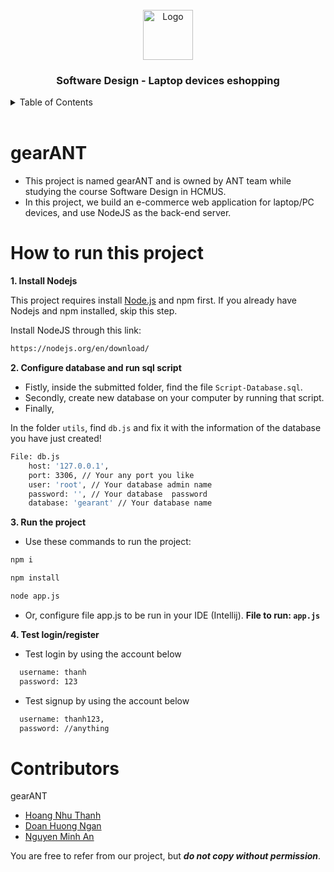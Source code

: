 <!-- PROJECT LOGO -->
<br />
<div align="center">
  <a href="https://github.com/harris1111/Project-TKPM-GearANT">
    <img src="https://i.imgur.com/5g0Inms.png" alt="Logo" width="80" height="80">
  </a>

  <h3 align="center">Software Design - Laptop devices eshopping</h3>
</div>

<!-- TABLE OF CONTENTS -->
<details>
  <summary>Table of Contents</summary>
  <ol>
    <li>
      <a href="#gearANT">gearANT</a>
    </li>
    <li>
      <a href="#how-to-run-this-project">How to run this project</a>
    </li>
    <li>
      <a href="#contributors">Contributors</a>
    </li>
  </ol>
</details>

<br/>

# gearANT

- This project is named gearANT and is owned by ANT team while studying the course Software Design in HCMUS. 
- In this project, we build an e-commerce web application for laptop/PC devices, and use NodeJS as the back-end server.

# How to run this project

**1. Install Nodejs**

This project requires install [Node.js](https://nodejs.org/) and npm first. If you already have Nodejs and npm installed, skip this step.

Install NodeJS through this link:
```sh
https://nodejs.org/en/download/
```

**2. Configure database and run sql script**

- Fistly, inside the submitted folder, find the file ```Script-Database.sql```.
- Secondly, create new database on your computer by running that script.
- Finally, 

In the folder ```utils```, find ```db.js``` and fix it with the information of the database you have just created!
```sh
File: db.js
    host: '127.0.0.1',
    port: 3306, // Your any port you like
    user: 'root', // Your database admin name
    password: '', // Your database  password
    database: 'gearant' // Your database name
```

**3. Run the project**

- Use these commands to run the project:
```sh
npm i
```
```sh
npm install
```
```sh
node app.js
```
- Or, configure file app.js to be run in your IDE (Intellij). **File to run: ```app.js```**

**4. Test login/register**

- Test login by using the account below
```sh
  username: thanh
  password: 123
```

- Test signup by using the account below
```sh
  username: thanh123,
  password: //anything
```


# Contributors

gearANT
- [Hoang Nhu Thanh](https://github.com/thanhhoang4869)
- [Doan Huong Ngan](https://github.com/19127049)
- [Nguyen Minh An](https://github.com/harris1111)

You are free to refer from our project, but ***do not copy without permission***.

